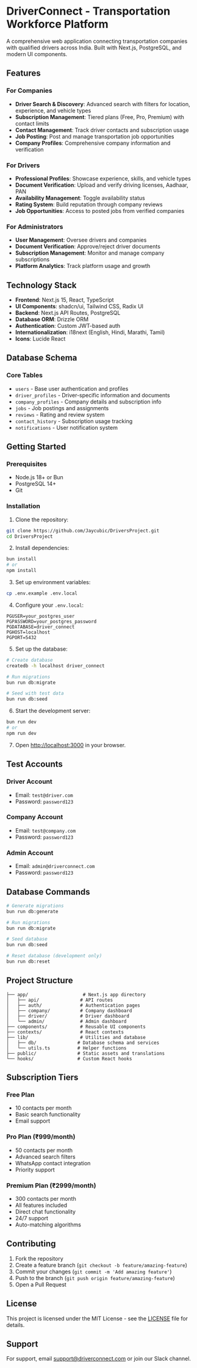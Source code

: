 # DriverConnect - Transportation Workforce Platform

A comprehensive web application connecting transportation companies with qualified drivers across India. Built with Next.js, PostgreSQL, and modern UI components.

## Features

### For Companies
- **Driver Search & Discovery**: Advanced search with filters for location, experience, and vehicle types
- **Subscription Management**: Tiered plans (Free, Pro, Premium) with contact limits
- **Contact Management**: Track driver contacts and subscription usage
- **Job Posting**: Post and manage transportation job opportunities
- **Company Profiles**: Comprehensive company information and verification

### For Drivers
- **Professional Profiles**: Showcase experience, skills, and vehicle types
- **Document Verification**: Upload and verify driving licenses, Aadhaar, PAN
- **Availability Management**: Toggle availability status
- **Rating System**: Build reputation through company reviews
- **Job Opportunities**: Access to posted jobs from verified companies

### For Administrators
- **User Management**: Oversee drivers and companies
- **Document Verification**: Approve/reject driver documents
- **Subscription Management**: Monitor and manage company subscriptions
- **Platform Analytics**: Track platform usage and growth

## Technology Stack

- **Frontend**: Next.js 15, React, TypeScript
- **UI Components**: shadcn/ui, Tailwind CSS, Radix UI
- **Backend**: Next.js API Routes, PostgreSQL
- **Database ORM**: Drizzle ORM
- **Authentication**: Custom JWT-based auth
- **Internationalization**: i18next (English, Hindi, Marathi, Tamil)
- **Icons**: Lucide React

## Database Schema

### Core Tables
- `users` - Base user authentication and profiles
- `driver_profiles` - Driver-specific information and documents
- `company_profiles` - Company details and subscription info
- `jobs` - Job postings and assignments
- `reviews` - Rating and review system
- `contact_history` - Subscription usage tracking
- `notifications` - User notification system

## Getting Started

### Prerequisites
- Node.js 18+ or Bun
- PostgreSQL 14+
- Git

### Installation

1. Clone the repository:
```bash
git clone https://github.com/Jaycubic/DriversProject.git
cd DriversProject
```

2. Install dependencies:
```bash
bun install
# or
npm install
```

3. Set up environment variables:
```bash
cp .env.example .env.local
```

4. Configure your `.env.local`:
```env
PGUSER=your_postgres_user
PGPASSWORD=your_postgres_password
PGDATABASE=driver_connect
PGHOST=localhost
PGPORT=5432
```

5. Set up the database:
```bash
# Create database
createdb -h localhost driver_connect

# Run migrations
bun run db:migrate

# Seed with test data
bun run db:seed
```

6. Start the development server:
```bash
bun run dev
# or
npm run dev
```

7. Open [http://localhost:3000](http://localhost:3000) in your browser.

## Test Accounts

### Driver Account
- Email: `test@driver.com`
- Password: `password123`

### Company Account
- Email: `test@company.com`
- Password: `password123`

### Admin Account
- Email: `admin@driverconnect.com`
- Password: `password123`

## Database Commands

```bash
# Generate migrations
bun run db:generate

# Run migrations
bun run db:migrate

# Seed database
bun run db:seed

# Reset database (development only)
bun run db:reset
```

## Project Structure

```
├── app/                    # Next.js app directory
│   ├── api/               # API routes
│   ├── auth/              # Authentication pages
│   ├── company/           # Company dashboard
│   ├── driver/            # Driver dashboard
│   └── admin/             # Admin dashboard
├── components/            # Reusable UI components
├── contexts/              # React contexts
├── lib/                   # Utilities and database
│   ├── db/               # Database schema and services
│   └── utils.ts          # Helper functions
├── public/               # Static assets and translations
└── hooks/                # Custom React hooks
```

## Subscription Tiers

### Free Plan
- 10 contacts per month
- Basic search functionality
- Email support

### Pro Plan (₹999/month)
- 50 contacts per month
- Advanced search filters
- WhatsApp contact integration
- Priority support

### Premium Plan (₹2999/month)
- 300 contacts per month
- All features included
- Direct chat functionality
- 24/7 support
- Auto-matching algorithms

## Contributing

1. Fork the repository
2. Create a feature branch (`git checkout -b feature/amazing-feature`)
3. Commit your changes (`git commit -m 'Add amazing feature'`)
4. Push to the branch (`git push origin feature/amazing-feature`)
5. Open a Pull Request

## License

This project is licensed under the MIT License - see the [LICENSE](LICENSE) file for details.

## Support

For support, email support@driverconnect.com or join our Slack channel.
